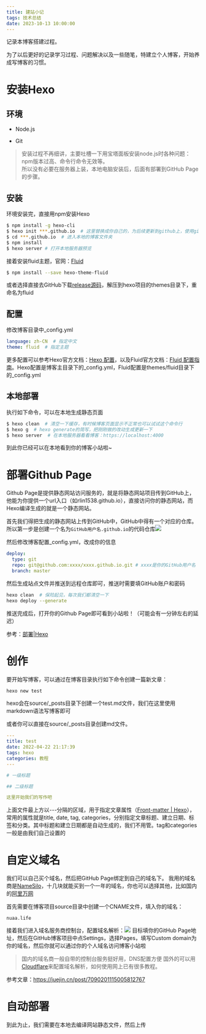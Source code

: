 ```yaml
---
title: 建站小记
tags: 技术总结
date: 2023-10-13 10:00:00
---
```

记录本博客搭建过程。

为了以后更好的记录学习过程、问题解决以及一些随笔，特建立个人博客，开始养成写博客的习惯。

# 安装Hexo

## 环境

* Node.js

* Git

> 安装过程不再细讲，主要吐槽一下用宝塔面板安装node.js时各种问题：npm版本过高、命令行命令无效等。\
> 所以没有必要在服务器上装，本地电脑安装后，后面有部署到GitHub Page的步骤。

## 安装

环境安装完，直接用npm安装Hexo

``` bash
$ npm install -g hexo-cli
$ hexo init ***.github.io  # 这里替换成你自己的，为后续更新到github上，使用github名字.github.io
$ cd ***.github.io  # 进入本地的博客文件夹
$ npm install
$ hexo server # 打开本地服务器预览
```

接着安装fluid主题，官网：[Fluid](https://hexo.io/themes/)

``` bash
$ npm install --save hexo-theme-fluid
```

或者选择直接去GitHub下载[release源码](https://github.com/fluid-dev/hexo-theme-fluid/releases/tag/v1.9.5)，解压到hexo项目的themes目录下，重命名为fluid

## 配置

修改博客目录中_config.yml

``` yml
language: zh-CN  # 指定中文
theme: fluid  # 指定主题
```

更多配置可以参考Hexo官方文档：[Hexo 配置](https://hexo.io/zh-cn/docs/configuration)，以及Fluid官方文档：[Fluid 配置指南](https://hexo.fluid-dev.com/docs/guide/)。Hexo配置是博客主目录下的_config.yml，Fluid配置是themes/fluid目录下的_config.yml

## 本地部署

执行如下命令，可以在本地生成静态页面

``` bash
$ hexo clean  # 清空一下缓存，有时候博客页面显示不正常也可以试试这个命令行
$ hexo g  # hexo generate的简写，把刚刚做的改动生成更新一下
$ hexo server  # 在本地服务器看看博客：https://localhost:4000
```

到此你已经可以在本地看到你的博客小站啦~

# 部署Github Page

Github Page是提供静态网站访问服务的，就是将静态网站项目传到GitHub上，他能为你提供一个url入口（如rlin1538.github.io），直接访问你的静态网站，而Hexo编译生成的就是一个静态网站。

首先我们得把生成的静态网站上传到GitHub中，GitHub中得有一个对应的仓库。所以第一步是创建一个名为`GitHub用户名.github.io`的代码仓库![](001.png)

然后修改博客配置_config.yml，改成你的信息

``` yml
deploy:
  type: git
  repo: git@github.com:xxxx/xxxx.github.io.git # xxxx是你的GitHub用户名
  branch: master
```

然后生成站点文件并推送到远程仓库即可，推送时需要填GitHub账户和密码

``` bash
hexo clean  # 保险起见，每次我们都清空一下
hexo deploy --generate
```

推送完成后，打开你的Github Page即可看到小站啦！（可能会有一分钟左右的延迟）

参考：[部署|Hexo](https://hexo.io/zh-cn/docs/one-command-deployment)

# 创作

要开始写博客，可以通过在博客目录执行如下命令创建一篇新文章：

``` bash
hexo new test
```
hexo会在source/_posts目录下创建一个test.md文件，我们在这里使用markdown语法写博客即可

或者你可以直接在source/_posts目录创建md文件。

``` yml
---
title: test
date: 2022-04-22 21:17:39
tags: hexo
categories: 教程
---

# 一级标题

## 二级标题

这里开始我们的写作吧
```

上面文件最上方以---分隔的区域，用于指定文章属性（[Front-matter | Hexo](https://hexo.io/zh-cn/docs/front-matter)），常用的属性就是title, date, tag, categories，分别指定文章标题、建立日期、标签和分类。其中标题和建立日期都是自动生成的，我们不用管。tag和categories一般是由我们自己设置的

# 自定义域名

我们可以自己买个域名，然后把GitHub Page绑定到自己的域名下。
我用的域名商是[NameSilo](https://www.namesilo.com/)，十几块就能买到一个一年的域名，你也可以选择其他，比如国内的[阿里万网](https://wanwang.aliyun.com)

首先需要在博客项目source目录中创建一个CNAME文件，填入你的域名：

```
nuaa.life
```

接着我们进入域名服务商控制台，配置域名解析：![](2023-10-14-13-27-21.png)
目标填你的GitHub Page地址，然后在GitHub博客项目中点Settings，选择Pages，填写Custom domain为你的域名，然后你就可以通过你的个人域名访问博客小站啦

> 国内的域名商一般自带的控制台服务挺好用，DNS配置方便
> 国外的可以用[Cloudflare](https://cloudflare.com)来配置域名解析，如何使用网上已有很多教程。

参考文章：https://juejin.cn/post/7090201115005812767

# 自动部署

到此为止，我们需要在本地去编译网站静态文件，然后上传